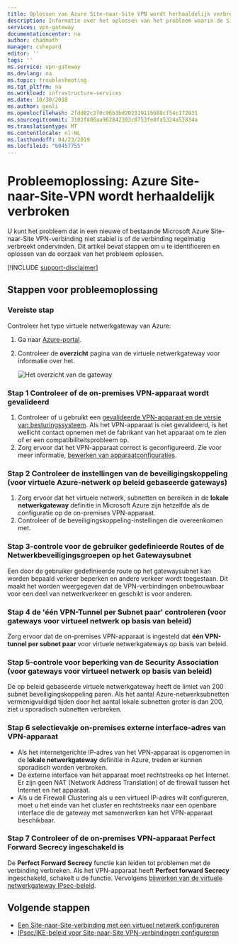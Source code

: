```yaml
---
title: Oplossen van Azure Site-naar-Site VPN wordt herhaaldelijk verbroken | Microsoft Docs
description: Informatie over het oplossen van het probleem waarin de Site-naar-Site VPN-verbinding regelmatig verbroken.
services: vpn-gateway
documentationcenter: na
author: chadmath
manager: cshepard
editor: ''
tags: ''
ms.service: vpn-gateway
ms.devlang: na
ms.topic: troubleshooting
ms.tgt_pltfrm: na
ms.workload: infrastructure-services
ms.date: 10/30/2018
ms.author: genli
ms.openlocfilehash: 2fdd82c2f0c96b3bd20231911bb88cf54c172931
ms.sourcegitcommit: 3102f886aa962842303c8753fe8fa5324a52834a
ms.translationtype: MT
ms.contentlocale: nl-NL
ms.lasthandoff: 04/23/2019
ms.locfileid: "60457755"
---
```

# <a name="troubleshooting-azure-site-to-site-vpn-disconnects-intermittently"></a>Probleemoplossing: Azure Site-naar-Site-VPN wordt herhaaldelijk verbroken

U kunt het probleem dat in een nieuwe of bestaande Microsoft Azure Site-naar-Site VPN-verbinding niet stabiel is of de verbinding regelmatig verbreekt ondervinden. Dit artikel bevat stappen om u te identificeren en oplossen van de oorzaak van het probleem oplossen. 

[!INCLUDE [support-disclaimer](../../includes/support-disclaimer.md)]

## <a name="troubleshooting-steps"></a>Stappen voor probleemoplossing

### <a name="prerequisite-step"></a>Vereiste stap

Controleer het type virtuele netwerkgateway van Azure:

1. Ga naar [Azure-portal](https://portal.azure.com).
2. Controleer de **overzicht** pagina van de virtuele netwerkgateway voor informatie over het.
    
    ![Het overzicht van de gateway](media/vpn-gateway-troubleshoot-site-to-site-disconnected-intermittently/gatewayoverview.png)

### <a name="step-1-check-whether-the-on-premises-vpn-device-is-validated"></a>Stap 1 Controleer of de on-premises VPN-apparaat wordt gevalideerd

1. Controleer of u gebruikt een [gevalideerde VPN-apparaat en de versie van besturingssysteem](vpn-gateway-about-vpn-devices.md#devicetable). Als het VPN-apparaat is niet gevalideerd, is het wellicht contact opnemen met de fabrikant van het apparaat om te zien of er een compatibiliteitsprobleem op.
2. Zorg ervoor dat het VPN-apparaat correct is geconfigureerd. Zie voor meer informatie, [bewerken van apparaatconfiguraties](vpn-gateway-about-vpn-devices.md#editing).

### <a name="step-2-check-the-security-association-settingsfor-policy-based-azure-virtual-network-gateways"></a>Stap 2 Controleer de instellingen van de beveiligingskoppeling (voor virtuele Azure-netwerk op beleid gebaseerde gateways)

1. Zorg ervoor dat het virtuele netwerk, subnetten en bereiken in de **lokale netwerkgateway** definitie in Microsoft Azure zijn hetzelfde als de configuratie op de on-premises VPN-apparaat.
2. Controleer of de beveiligingskoppeling-instellingen die overeenkomen met.

### <a name="step-3-check-for-user-defined-routes-or-network-security-groups-on-gateway-subnet"></a>Stap 3-controle voor de gebruiker gedefinieerde Routes of de Netwerkbeveiligingsgroepen op het Gatewaysubnet

Een door de gebruiker gedefinieerde route op het gatewaysubnet kan worden bepaald verkeer beperken en andere verkeer wordt toegestaan. Dit maakt het worden weergegeven dat de VPN-verbindingen onbetrouwbaar voor een deel van netwerkverkeer en geschikt is voor anderen. 

### <a name="step-4-check-the-one-vpn-tunnel-per-subnet-pair-setting-for-policy-based-virtual-network-gateways"></a>Stap 4 de 'één VPN-Tunnel per Subnet paar' controleren (voor gateways voor virtueel netwerk op basis van beleid)

Zorg ervoor dat de on-premises VPN-apparaat is ingesteld dat **één VPN-tunnel per subnet paar** voor virtuele netwerkgateways op basis van beleid.

### <a name="step-5-check-for-security-association-limitation-for-policy-based-virtual-network-gateways"></a>Stap 5-controle voor beperking van de Security Association (voor gateways voor virtueel netwerk op basis van beleid)

De op beleid gebaseerde virtuele netwerkgateway heeft de limiet van 200 subnet beveiligingskoppeling paren. Als het aantal Azure-netwerksubnetten vermenigvuldigd tijden door het aantal lokale subnetten groter is dan 200, ziet u sporadisch subnetten verbreken.

### <a name="step-6-check-on-premises-vpn-device-external-interface-address"></a>Stap 6 selectievakje on-premises externe interface-adres van VPN-apparaat

- Als het internetgerichte IP-adres van het VPN-apparaat is opgenomen in de **lokale netwerkgateway** definitie in Azure, treden er kunnen sporadisch worden verbroken.
- De externe interface van het apparaat moet rechtstreeks op het Internet. Er zijn geen NAT (Network Address Translation) of de firewall tussen het Internet en het apparaat.
-  Als u de Firewall Clustering als u een virtueel IP-adres wilt configureren, moet u het einde van het cluster en rechtstreeks naar een openbare interface die de gateway met samenwerken kan het VPN-apparaat beschikbaar.

### <a name="step-7-check-whether-the-on-premises-vpn-device-has-perfect-forward-secrecy-enabled"></a>Stap 7 Controleer of de on-premises VPN-apparaat Perfect Forward Secrecy ingeschakeld is

De **Perfect Forward Secrecy** functie kan leiden tot problemen met de verbinding verbreken. Als het VPN-apparaat heeft **Perfect forward Secrecy** ingeschakeld, schakelt u de functie. Vervolgens [bijwerken van de virtuele netwerkgateway IPsec-beleid](vpn-gateway-ipsecikepolicy-rm-powershell.md#managepolicy).

## <a name="next-steps"></a>Volgende stappen

- [Een Site-naar-Site-verbinding met een virtueel netwerk configureren](vpn-gateway-howto-site-to-site-resource-manager-portal.md)
- [IPsec/IKE-beleid voor Site-naar-Site VPN-verbindingen configureren](vpn-gateway-ipsecikepolicy-rm-powershell.md)

